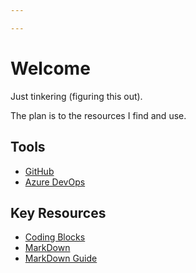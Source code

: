 ```yaml
---

---
```

# Welcome

Just tinkering (figuring this out).

The plan is to the resources I find and use.

## Tools

* [GitHub](https://github.com/)
* [Azure DevOps](https://dev.azure.com)

## Key Resources

* [Coding Blocks](https://www.codingblocks.net)
* [MarkDown](https://daringfireball.net/projects/markdown/)
* [MarkDown Guide](https://www.markdownguide.org/)
